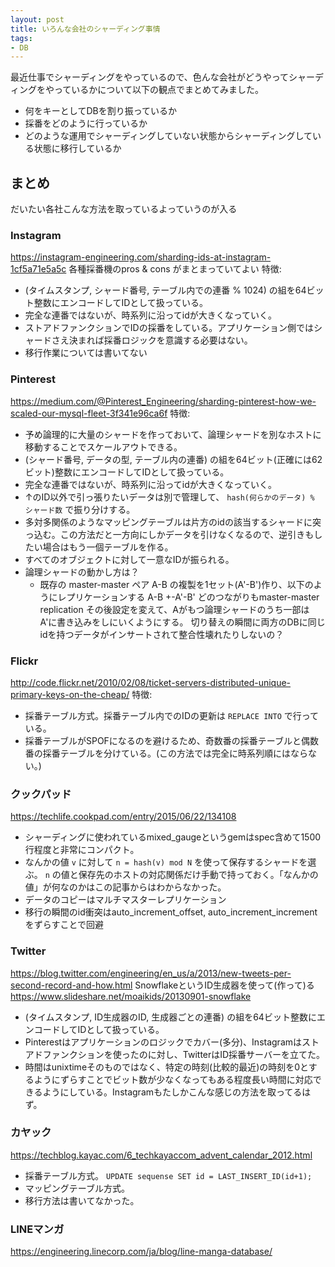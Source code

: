 ```yaml
---
layout: post
title: いろんな会社のシャーディング事情
tags:
- DB
---
```


最近仕事でシャーディングをやっているので、色んな会社がどうやってシャーディングをやっているかについて以下の観点でまとめてみました。
* 何をキーとしてDBを割り振っているか
* 採番をどのように行っているか
* どのような運用でシャーディングしていない状態からシャーディングしている状態に移行しているか

## まとめ
だいたい各社こんな方法を取っているよっていうのが入る

### Instagram
https://instagram-engineering.com/sharding-ids-at-instagram-1cf5a71e5a5c
各種採番機のpros & cons がまとまっていてよい
特徴:
* (タイムスタンプ, シャード番号, テーブル内での連番 % 1024) の組を64ビット整数にエンコードしてIDとして扱っている。
* 完全な連番ではないが、時系列に沿ってidが大きくなっていく。
* ストアドファンクションでIDの採番をしている。アプリケーション側ではシャードさえ決まれば採番ロジックを意識する必要はない。
* 移行作業については書いてない


### Pinterest
https://medium.com/@Pinterest_Engineering/sharding-pinterest-how-we-scaled-our-mysql-fleet-3f341e96ca6f
特徴:
* 予め論理的に大量のシャードを作っておいて、論理シャードを別なホストに移動することでスケールアウトできる。
* (シャード番号, データの型, テーブル内の連番) の組を64ビット(正確には62ビット)整数にエンコードしてIDとして扱っている。
* 完全な連番ではないが、時系列に沿ってidが大きくなっていく。
* ↑のID以外で引っ張りたいデータは別で管理して、 `hash(何らかのデータ) % シャード数` で振り分けする。
* 多対多関係のようなマッピングテーブルは片方のidの該当するシャードに突っ込む。この方法だと一方向にしかデータを引けなくなるので、逆引きもしたい場合はもう一個テーブルを作る。
* すべてのオブジェクトに対して一意なIDが振られる。
* 論理シャードの動かし方は？
  - 既存の master-master ペア A-B の複製を1セット(A'-B')作り、以下のようにレプリケーションする
A-B
+-A'-B'
どのつながりもmaster-master replication
その後設定を変えて、Aがもつ論理シャードのうち一部はA'に書き込みをしにいくようにする。
切り替えの瞬間に両方のDBに同じidを持つデータがインサートされて整合性壊れたりしないの？

### Flickr
http://code.flickr.net/2010/02/08/ticket-servers-distributed-unique-primary-keys-on-the-cheap/
特徴:
* 採番テーブル方式。採番テーブル内でのIDの更新は `REPLACE INTO` で行っている。
* 採番テーブルがSPOFになるのを避けるため、奇数番の採番テーブルと偶数番の採番テーブルを分けている。(この方法では完全に時系列順にはならない。)

### クックパッド
https://techlife.cookpad.com/entry/2015/06/22/134108
* シャーディングに使われているmixed_gaugeというgemはspec含めて1500行程度と非常にコンパクト。
* なんかの値 `v` に対して `n = hash(v) mod N` を使って保存するシャードを選ぶ。 `n` の値と保存先のホストの対応関係だけ手動で持っておく。「なんかの値」が何なのかはこの記事からはわからなかった。
* データのコピーはマルチマスターレプリケーション
* 移行の瞬間のid衝突はauto_increment_offset, auto_increment_incrementをずらすことで回避


### Twitter
https://blog.twitter.com/engineering/en_us/a/2013/new-tweets-per-second-record-and-how.html
SnowflakeというID生成器を使って(作って)る
https://www.slideshare.net/moaikids/20130901-snowflake

* (タイムスタンプ, ID生成器のID, 生成器ごとの連番) の組を64ビット整数にエンコードしてIDとして扱っている。
* Pinterestはアプリケーションのロジックでカバー(多分)、Instagramはストアドファンクションを使ったのに対し、TwitterはID採番サーバーを立てた。
* 時間はunixtimeそのものではなく、特定の時刻(比較的最近)の時刻を0とするようにずらすことでビット数が少なくなってもある程度長い時間に対応できるようにしている。Instagramもたしかこんな感じの方法を取ってるはず。

### カヤック
https://techblog.kayac.com/6_techkayaccom_advent_calendar_2012.html
* 採番テーブル方式。 `UPDATE sequense SET id = LAST_INSERT_ID(id+1);`
* マッピングテーブル方式。
* 移行方法は書いてなかった。

### LINEマンガ
https://engineering.linecorp.com/ja/blog/line-manga-database/

